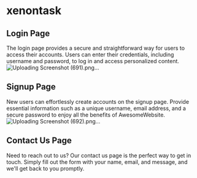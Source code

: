 # xenontask
## Login Page

The login page provides a secure and straightforward way for users to access their accounts. Users can enter their credentials, including username and password, to log in and access personalized content.
![Uploading Screenshot (691).png…]()
## Signup Page

New users can effortlessly create accounts on the signup page. Provide essential information such as a unique username, email address, and a secure password to enjoy all the benefits of AwesomeWebsite.
![Uploading Screenshot (692).png…]()


## Contact Us Page

Need to reach out to us? Our contact us page is the perfect way to get in touch. Simply fill out the form with your name, email, and message, and we'll get back to you promptly.
